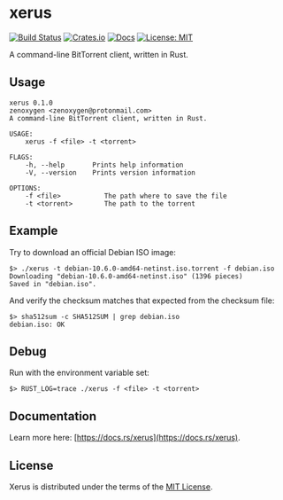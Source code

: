 # xerus

[![Build Status](https://gitlab.com/zenoxygen/xerus/badges/master/pipeline.svg)](https://gitlab.com/zenoxygen/xerus/pipelines)
[![Crates.io](https://img.shields.io/crates/v/xerus.svg)](https://crates.io/crates/xerus)
[![Docs](https://docs.rs/xerus/badge.svg)](https://docs.rs/xerus)
[![License: MIT](https://img.shields.io/badge/license-MIT-blue.svg)](LICENSE)

A command-line BitTorrent client, written in Rust.

## Usage

```
xerus 0.1.0
zenoxygen <zenoxygen@protonmail.com>
A command-line BitTorrent client, written in Rust.

USAGE:
    xerus -f <file> -t <torrent>

FLAGS:
    -h, --help       Prints help information
    -V, --version    Prints version information

OPTIONS:
    -f <file>           The path where to save the file
    -t <torrent>        The path to the torrent
```

## Example

Try to download an official Debian ISO image:

```
$> ./xerus -t debian-10.6.0-amd64-netinst.iso.torrent -f debian.iso
Downloading "debian-10.6.0-amd64-netinst.iso" (1396 pieces)
Saved in "debian.iso".
```

And verify the checksum matches that expected from the checksum file:

```
$> sha512sum -c SHA512SUM | grep debian.iso
debian.iso: OK
```

## Debug

Run with the environment variable set:

```
$> RUST_LOG=trace ./xerus -f <file> -t <torrent>
```

## Documentation

Learn more here: [https://docs.rs/xerus](https://docs.rs/xerus).

## License

Xerus is distributed under the terms of the [MIT License](LICENSE).
